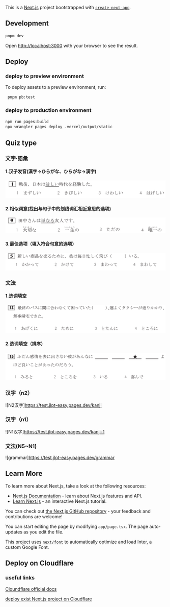 <p
                                                                ⣸       ⣸⢡⠣⡣⡛⢷⣄⣠⣠⣀⡀⣀⡤⢖⢫⢙⢿⡄⠀⠀⠀⠀⠀ ⠀⠀⠀⠀⠀⠀⠠⡗⢕⠕⡕⡱⡑⡕⡜⡔⢕⢍⢇⢎⢎⢪⠸⡘⡧⠀⠀⠀⠀⠀ ⠀⠀⠀⠀⣀⣴⢎⠎⡎⢎⢪⢊⢎⢪⣸⢼⣜⡔⡕⡜⡌⡎⢎⠪⡿⠀⠀⠀⠀⠀ ⠀⠀⢀⡾⠁⠉⠉⠛⠛⠓⠓⠓⠋⠉⠀⠀⠈⠙⠳⠮⣮⣼⣸⣘⣜⣤⡀⠀⠀⠀ ⠀⢠⡟⠀⠀⠀⠀⠀⠀⠀⠐⠀⠀⠀⠀⠀⠀⠒⠀⠀⠀⠀⠀⠀⠀⠀⠹⣆⠀⠀ ⠀⣾⠀⠀⠀⣠⢠⣀⠐⠚⠉⠃⠀⠀⠀⠀⠀⠒⠶⡄⠀⠀⠀⠀⠀⠀⠀⢹⡄⠀ ⠀⣷⠀⠀⠐⠃⢋⠊⠙⠁⠀⠀⣤⣠⣆⣀⠀⠀⠀⠰⢣⢮⢦⠄⠀⠀⠀⢸⡇⠀ ⠀⢻⡀⠀⠀⠀⠀⠀⠀⠀⠀⠀⠈⣏⢻⡇⠀⠀⠀⠀⠀⠀⠀⠀⠀⠀⠀⣸⠅⠀ ⠀⠈⢷⡀⠀⠀⠀⠀⠀⠀⠀⠀⠀⠉⣍⠀⠀⠀⠀⠀⠀⠀⠀⠀⠀⠀⢠⡏⠀⠀ ⠀⠀⠀⠙⣳⠄⠀⠀⠀⠀⠀⠀⠀⠀⠀⠀⠀⠀⠀⠀⠀⠀⠀⠀⠀⡴⠋⠀⠀⠀ ⠀⠀⠀⢸⣃⣠⡄⠀⠀⠀⠀⠀⠀⠀⠀⠀⠀⠀⠀⠀⠀⠀⠀⠀⠀⠓⣦⠀⠀⠀ ⠀⠀⠀⠀⠀⠘⣇⠀⠀⠀⠀⠀⠀⠀⠀⠀⠀⠀⠀⠀⠀⠀⠀⢠⠚⠦⠜⠃⠀⠀ ⠀⠀⠀⠀⠀⠀⠙⣦⠀⠀⠀⠀⠀⠀⠀⠀⠀⠀⠀⠀⠀⠀⣠⡞⡞⡫⡹⣆⠀⠀ ⠀⠀⠀⠀⠀⠀⠀⠈⠙⢦⣀⡀⠀⠀⠀⠀⠀⠀⠀⣀⡠⠖⠛⠪⠎⠞⠚⠁⠀⠀ ⠀⠀⠀⠀⠀⠀⠀⠀⠀⠀⠀⠉⠹⡄⢸⡄⢠⠏⠉⠁
>

This is a [Next.js](https://nextjs.org/) project bootstrapped with [`create-next-app`](https://github.com/vercel/next.js/tree/canary/packages/create-next-app).

## Development

```bash
pnpm dev
```

Open [http://localhost:3000](http://localhost:3000) with your browser to see the result.

## Deploy

### deploy to preview environment
To deploy assets to a preview environment, run:

```bash
 pnpm pb:test
```

### deploy to production environment

```bash
npm run pages:build
npx wrangler pages deploy .vercel/output/static
```

## Quiz type

### 文字·語彙

#### 1.汉子发音(漢字→ひらがな、ひらがな→漢字)

![example](./docs/moji-1.png)

#### 2.相似词意(找出与句子中的划线词汇相近意思的选项)

![example](./docs/moji-2.png)

#### 3.最佳选项（填入符合句意的选项）

![example](./docs/moji-3.png)

### 文法

#### 1.选词填空

![example](./docs/buubo-1.png)

#### 2.选词填空（排序）

![example](./docs/buubo-2.png)

### 汉字（n2）

![N2汉字]https://test.jlpt-easy.pages.dev/kanji

### 汉字（n1）

![N1汉字]https://test.jlpt-easy.pages.dev/kanji-1

### 文法(N5~N1)

![grammar]https://test.jlpt-easy.pages.dev/grammar

## Learn More

To learn more about Next.js, take a look at the following resources:

- [Next.js Documentation](https://nextjs.org/docs) - learn about Next.js features and API.
- [Learn Next.js](https://nextjs.org/learn) - an interactive Next.js tutorial.

You can check out [the Next.js GitHub repository](https://github.com/vercel/next.js/) - your feedback and contributions are welcome!

You can start editing the page by modifying `app/page.tsx`. The page auto-updates as you edit the file.

This project uses [`next/font`](https://nextjs.org/docs/basic-features/font-optimization) to automatically optimize and load Inter, a custom Google Font.

## Deploy on Cloudflare

### useful links
[Cloundflare official docs](https://developers.cloudflare.com/pages/framework-guides/nextjs/deploy-a-nextjs-site/)

[deploy exist Next.js project on Cloudflare](https://github.com/cloudflare/next-on-pages/tree/main/packages/next-on-pages)

